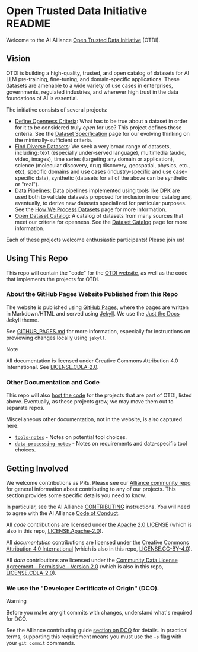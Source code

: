 # Open Trusted Data Initiative README

Welcome to the AI Alliance [Open Trusted Data Initiative](https://the-ai-alliance.github.io/open-trusted-data-initiative/) (OTDI).

## Vision

OTDI is building a high-quality, trusted, and open catalog of datasets for AI LLM pre-training, fine-tuning, and domain-specific applications. These datasets are amenable to a wide variety of use cases in enterprises, governments, regulated industries, and wherever high trust in the data foundations of AI is essential.

The initiative consists of several projects:

* [Define Openness Criteria](https://github.com/orgs/The-AI-Alliance/projects/28/views/1?filterQuery=label%3A%22dataset+requirements%22): What has to be true about a dataset in order for it to be considered truly _open_ for use? This project defines those criteria. See the [Dataset Specification](https://the-ai-alliance.github.io/open-trusted-data-initiative/dataset-requirements/) page for our evolving thinking on the minimally-sufficient criteria.
* [Find Diverse Datasets](https://github.com/orgs/The-AI-Alliance/projects/28/views/1?filterQuery=label%3A%22diverse+datasets%22): We seek a very broad range of datasets, including: text (especially under-served language), multimedia (audio, video, images), time series (targeting any domain or application), science (molecular discovery, drug discovery, geospatial, physics, etc., etc), specific domains and use cases (industry-specific and use case-specific data), synthetic (datasets for all of the above can be synthetic or "real").
* [Data Pipelines](https://github.com/orgs/The-AI-Alliance/projects/28/views/1?filterQuery=label%3A%22data+pipelines%22): Data pipelines implemented using tools like [DPK](https://github.com/The-AI-Alliance/dpk-alliance) are used both to validate datasets proposed for inclusion in our catalog and, eventually, to derive new datasets specialized for particular purposes. See the [How We Process Datasets](https://the-ai-alliance.github.io/open-trusted-data-initiative/our-processing/) page for more information.
* [Open Dataset Catalog](https://github.com/orgs/The-AI-Alliance/projects/28/views/1?filterQuery=label%3A%22dataset+catalog%22): A catalog of datasets from many sources that meet our criteria for openness. See the [Dataset Catalog](https://the-ai-alliance.github.io/open-trusted-data-initiative/catalog/) page for more information.

Each of these projects welcome enthusiastic participants! Please join us!

## Using This Repo

This repo will contain the "code" for the [OTDI website](https://the-ai-alliance.github.io/open-trusted-data-initiative/), as well as the code that implements the projects for OTDI.

### About the GitHub Pages Website Published from this Repo

The website is published using [GitHub Pages](https://pages.github.com/), where the pages are written in Markdown/HTML and served using [Jekyll](https://github.com/jekyll/jekyll). We use the [Just the Docs](https://just-the-docs.github.io/just-the-docs/) Jekyll theme.

See [GITHUB_PAGES.md](GITHUB_PAGES.md) for more information, especially for instructions on  previewing changes locally using `jekyll`.

> [!NOTE]
> All documentation is licensed under Creative Commons Attribution 4.0 International. See [LICENSE.CDLA-2.0](LICENSE.CDLA-2.0).

### Other Documentation and Code

This repo will also [host the code](code) for the projects that are part of OTDI, listed above. Eventually, as these projects grow, we may move them out to separate repos. 

Miscellaneous other documentation, not in the website, is also captured here:

* [`tools-notes`](tools-notes) - Notes on potential tool choices.
* [`data-processing-notes`](data-processing-notes) - Notes on requirements and data-specific tool choices.

## Getting Involved

We welcome contributions as PRs. Please see our [Alliance community repo](https://github.com/The-AI-Alliance/community/) for general information about contributing to any of our projects. This section provides some specific details you need to know.

In particular, see the AI Alliance [CONTRIBUTING](https://github.com/The-AI-Alliance/community/blob/main/CONTRIBUTING.md) instructions. You will need to agree with the AI Alliance [Code of Conduct](https://github.com/The-AI-Alliance/community/blob/main/CODE_OF_CONDUCT.md).

All _code_ contributions are licensed under the [Apache 2.0 LICENSE](https://github.com/The-AI-Alliance/community/blob/main/LICENSE.Apache-2.0) (which is also in this repo, [LICENSE.Apache-2.0](LICENSE.Apache-2.0)).

All _documentation_ contributions are licensed under the [Creative Commons Attribution 4.0 International](https://github.com/The-AI-Alliance/community/blob/main/LICENSE.CC-BY-4.0) (which is also in this repo, [LICENSE.CC-BY-4.0](LICENSE.CC-BY-4.0)).

All _data_ contributions are licensed under the [Community Data License Agreement - Permissive - Version 2.0](https://github.com/The-AI-Alliance/community/blob/main/LICENSE.CDLA-2.0) (which is also in this repo, [LICENSE.CDLA-2.0](LICENSE.CDLA-2.0)).

### We use the "Developer Certificate of Origin" (DCO).

> [!WARNING]
> Before you make any git commits with changes, understand what's required for DCO.

See the Alliance contributing guide [section on DCO](https://github.com/The-AI-Alliance/community/blob/main/CONTRIBUTING.md#developer-certificate-of-origin) for details. In practical terms, supporting this requirement means you must use the `-s` flag with your `git commit` commands.

